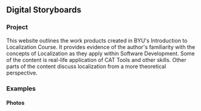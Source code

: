 ## Digital Storyboards
### Project

This website outlines the work products created in BYU's Introduction to Localization Course. It provides evidence of the author's familiarity with the concepts of Localization as they apply within Software Development. Some of the content is real-life application of CAT Tools and other skills. Other parts of the content discuss localization from a more theoretical perspective.
 
### Examples
#### Photos
